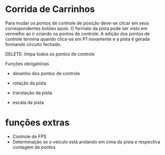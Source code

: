 # Corrida de Carrinhos

Para mudar os pontos de controle de posição deve-se clicar em seus correspondentes botões azuis.
O formato da pista pode ser visto em vermelho ao ir criando os pontos de controle.
A edição dos pontos de controle termina quando clica-se em P1 novamente e a pista é gerada formando circuito fechado.

DELETE: limpa todos os pontos de controle

Funções obrigatórias
- desenho dos pontos de controle

- rotação da pista
- translação da pista
- escala da pista

# funções extras
- Controle de FPS
- Determinação se o veículo está andando em cima da pista e respectiva contagem de pontos
